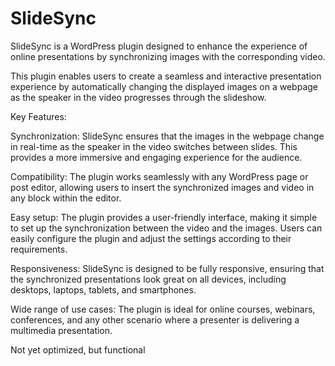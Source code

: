 # SlideSync
SlideSync is a WordPress plugin designed to enhance the experience of online presentations by synchronizing images with the corresponding video. 

This plugin enables users to create a seamless and interactive presentation experience by automatically changing the displayed images on a webpage as the speaker in the video progresses through the slideshow.

Key Features:

Synchronization: SlideSync ensures that the images in the webpage change in real-time as the speaker in the video switches between slides. This provides a more immersive and engaging experience for the audience.

Compatibility: The plugin works seamlessly with any WordPress page or post editor, allowing users to insert the synchronized images and video in any block within the editor.

Easy setup: The plugin provides a user-friendly interface, making it simple to set up the synchronization between the video and the images. Users can easily configure the plugin and adjust the settings according to their requirements.

Responsiveness: SlideSync is designed to be fully responsive, ensuring that the synchronized presentations look great on all devices, including desktops, laptops, tablets, and smartphones.

Wide range of use cases: The plugin is ideal for online courses, webinars, conferences, and any other scenario where a presenter is delivering a multimedia presentation.

Not yet optimized, but functional
